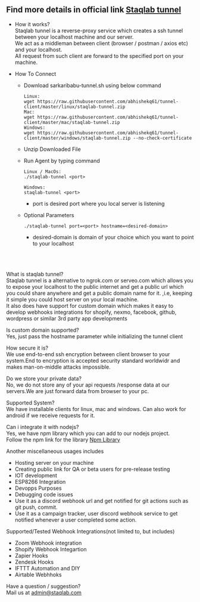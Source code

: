 ## Find more details in official link [Staqlab tunnel](https://tunnel.staqlab.com/)

- How it works?
   <br>Staqlab tunnel is a reverse-proxy service which creates a ssh tunnel between your localhost machine
                  and our server. <br>
      We act as a middleman between client (browser / postman / axios etc) and your localhost.
      <br>
      All request from such client are forward to the specified port on your machine.<br/>
                 
                  
-  How To Connect 
   - Download sarkaribabu-tunnel.sh using below command<br>
      ```
     Linux:
     wget https://raw.githubusercontent.com/abhishekq61/tunnel-client/master/linux/staqlab-tunnel.zip
     Mac:
     wget https://raw.githubusercontent.com/abhishekq61/tunnel-client/master/mac/staqlab-tunnel.zip
     Windows:
     wget https://raw.githubusercontent.com/abhishekq61/tunnel-client/master/windows/staqlab-tunnel.zip --no-check-certificate
     ```
   - Unzip Downloaded File<br>
 
    - Run Agent by typing command<br>
      ```    
      Linux / MacOs:
      ./staqlab-tunnel <port>
      
      Windows:
      staqlab-tunnel <port>
       ```
         - port is desired port where you local server is listening
     - Optional Parameters
       <br>
         ```
       ./staqlab-tunnel port=<port> hostname=<desired-domain>
       ```
         - desired-domain is domain of your choice which you want to point to your localhost
         
<br/><br/>         
   What is staqlab tunnel?<br/>
   Staqlab tunnel is a alternative to ngrok.com or serveo.com which allows you to expose your localhost to
   the public internet and get a public url which you could share anywhere and get a public domain name for it. ,i.e, 
   keeping it simple you could host server on your local machine.<br/>
   It also does have support for custom domain which makes it easy to develop webhooks integrations for shopify, nexmo,
   facebook, github, wordpress or similar 3rd party app developments <br/>
   
   Is custom domain supported?<br/>
   Yes, just pass the hostname parameter while initializing the tunnel client<br/>
   
   How secure it is?<br/>
   We use end-to-end ssh encryption between client browser to your system.End to encryption is accepted security standard worldwidr and makes man-on-middle
   attacks impossible.
   
   Do we store your private data? <br>
   No, we do not store any of your api requests /response data at our servers.We are just forward
   data from browser to your pc.<br>
   
   Supported System? <br/>
   We have installable clients for linux, mac and windows. Can also work for android if we receive requests for it.
   
   Can i integrate it with nodejs?<br/>
   Yes, we have npm library which you can add to our nodejs project.<br>
   Follow the npm link for the library [Npm Library](https://www.npmjs.com/package/@staqlab/staqlab-tunnel)
   
       
   Another miscellaneous usages includes<br/>
   - Hosting server on your machine
   - Creating public link for QA or beta users for pre-release testing
   - IOT development 
   - ESP8266 Integration
   - Devopps Purposes
   - Debugging code issues
   - Use it as a discord webhook url and get notified for git actions such as 
     git push, commit.
   - Use it as a campaign tracker, user discord webhook service  to get notified whenever a user 
     completed some action.
        
   Supported/Tested Webhook Integrations(not limited to, but includes)
   - Zoom Webhook integration
   - Shopify Webhook Integartion
   - Zapier Hooks
   - Zendesk Hooks
   - IFTTT Automation and DIY
   - Airtable Webhhoks     
   
   Have a question / suggestion?<br/>
   Mail us at admin@staqlab.com 